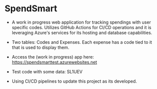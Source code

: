 # SpendSmart
- A work in progress web application for tracking spendings with user specific codes. Utilizes GitHub Actions for CI/CD operations and it is leveraging Azure's services for its hosting and database capabilities.
- Two tables: Codes and Expenses. Each expense has a code tied to it that is used to display them.
- Access the (work in progress) app here: https://spendsmarttest.azurewebsites.net
- Test code with some data: SL1UEV

- Using CI/CD pipelines to update this project as its developed.
